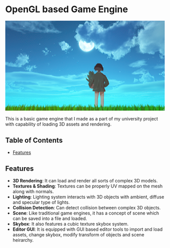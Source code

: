 # OpenGL based Game Engine

![Game Engine](preview.png) 

This is a basic game engine that I made as a part of my university project with capability of loading 3D assets and rendering.

## Table of Contents

- [Features](#features)

## Features

- **3D Rendering**: It can load and render all sorts of complex 3D models.
- **Textures & Shading**: Textures can be properly UV mapped on the mesh along with normals.
- **Lighting**: Lighting system interacts with 3D objects with ambient, diffuse and specular type of lights.
- **Collision Detection**: Can detect collision between complex 3D objects.
- **Scene**: Like traditional game engines, it has a concept of scene which can be saved into a file and loaded.
- **Skybox**: It also features a cubic texture skybox system.
- **Editor GUI**: It is equipped with GUI based editor tools to import and load assets, change skybox, modify transform of objects and scene heirarchy.
